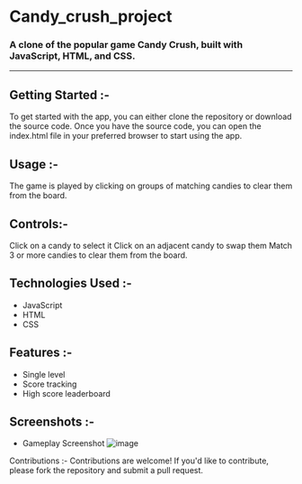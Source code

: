 # Candy_crush_project

### A clone of the popular game Candy Crush, built with JavaScript, HTML, and CSS.
---

## Getting Started :-

To get started with the app, you can either clone the repository or download the source code. Once you have the source code, you can open the index.html file in your preferred browser to start using the app.

## Usage :-
The game is played by clicking on groups of matching candies to clear them from the board.

## Controls:-

Click on a candy to select it
Click on an adjacent candy to swap them
Match 3 or more candies to clear them from the board.

## Technologies Used :-
- JavaScript
- HTML
- CSS

## Features :-
- Single level
- Score tracking
- High score leaderboard

## Screenshots :-
- Gameplay Screenshot
![image](https://user-images.githubusercontent.com/126712293/230462673-a1cf5859-72e7-40b7-b27f-fabefd94873c.png)




Contributions :-
Contributions are welcome! If you'd like to contribute, please fork the repository and submit a pull request.
